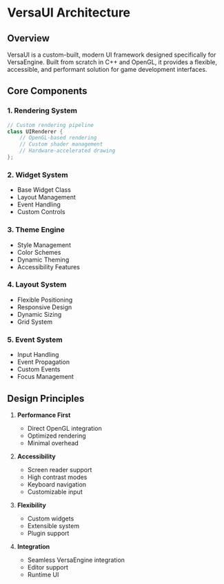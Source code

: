 # VersaUI Architecture

## Overview
VersaUI is a custom-built, modern UI framework designed specifically for VersaEngine. Built from scratch in C++ and OpenGL, it provides a flexible, accessible, and performant solution for game development interfaces.

## Core Components

### 1. Rendering System
```cpp
// Custom rendering pipeline
class UIRenderer {
    // OpenGL-based rendering
    // Custom shader management
    // Hardware-accelerated drawing
};
```

### 2. Widget System
- Base Widget Class
- Layout Management
- Event Handling
- Custom Controls

### 3. Theme Engine
- Style Management
- Color Schemes
- Dynamic Theming
- Accessibility Features

### 4. Layout System
- Flexible Positioning
- Responsive Design
- Dynamic Sizing
- Grid System

### 5. Event System
- Input Handling
- Event Propagation
- Custom Events
- Focus Management

## Design Principles

1. **Performance First**
   - Direct OpenGL integration
   - Optimized rendering
   - Minimal overhead

2. **Accessibility**
   - Screen reader support
   - High contrast modes
   - Keyboard navigation
   - Customizable input

3. **Flexibility**
   - Custom widgets
   - Extensible system
   - Plugin support

4. **Integration**
   - Seamless VersaEngine integration
   - Editor support
   - Runtime UI 